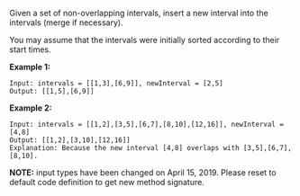 Given a set of non-overlapping intervals, insert a new interval into the intervals (merge if necessary).

You may assume that the intervals were initially sorted according to their start times.

**Example 1:**
```
Input: intervals = [[1,3],[6,9]], newInterval = [2,5]
Output: [[1,5],[6,9]]
```
**Example 2:**
```
Input: intervals = [[1,2],[3,5],[6,7],[8,10],[12,16]], newInterval = [4,8]
Output: [[1,2],[3,10],[12,16]]
Explanation: Because the new interval [4,8] overlaps with [3,5],[6,7],[8,10].
```
**NOTE:** input types have been changed on April 15, 2019. Please reset to default code definition to get new method signature.
